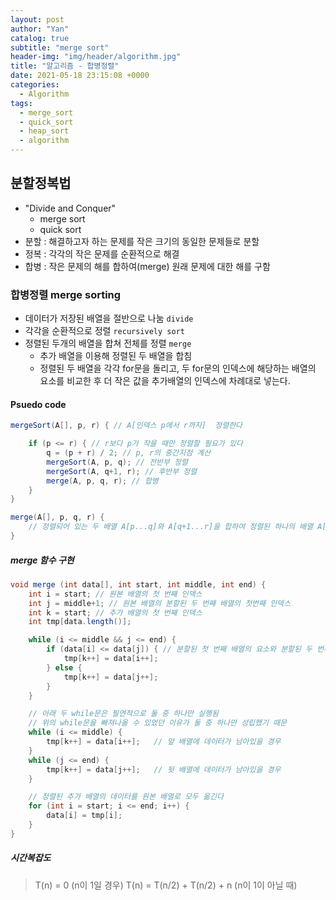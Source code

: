 ```yaml
---
layout: post
author: "Yan"
catalog: true
subtitle: "merge sort"
header-img: "img/header/algorithm.jpg"
title: "알고리즘 - 합병정렬"
date: 2021-05-18 23:15:08 +0000
categories:
  - Algorithm
tags:
  - merge_sort
  - quick_sort
  - heap_sort
  - algorithm
---
```


## 분할정복법

- "Divide and Conquer"
  - merge sort
  - quick sort
- 분할 : 해결하고자 하는 문제를 작은 크기의 동일한 문제들로 분할
- 정복 : 각각의 작은 문제를 순환적으로 해결
- 합병 : 작은 문제의 해를 합하여(merge) 원래 문제에 대한 해를 구함

### 합병정렬 merge sorting

- 데이터가 저장된 배열을 절반으로 나눔 `divide`
- 각각을 순환적으로 정렬 `recursively sort`
- 정렬된 두개의 배열을 합쳐 전체를 정렬 `merge`
  - 추가 배열을 이용해 정렬된 두 배열을 합침
  - 정렬된 두 배열을 각각 for문을 돌리고, 두 for문의 인덱스에 해당하는 배열의 요소를 비교한 후 더 작은 값을 추가배열의 인덱스에 차례대로 넣는다.

#### Psuedo code

```java
mergeSort(A[], p, r) { // A[인덱스 p에서 r까지]  정렬한다

    if (p <= r) { // r보다 p가 작을 때만 정렬할 필요가 있다
        q = (p + r) / 2; // p, r의 중간지점 계산
        mergeSort(A, p, q); // 전반부 정렬
        mergeSort(A, q+1, r); // 후반부 정렬
        merge(A, p, q, r); // 합병
    }
}

merge(A[], p, q, r) {
    // 정렬되어 있는 두 배열 A[p...q]와 A[q+1...r]을 합하여 정렬된 하나의 배열 A[p...r]을 만든다
}
```

##### merge 함수 구현

```java
void merge (int data[], int start, int middle, int end) {
    int i = start; // 원본 배열의 첫 번째 인덱스
    int j = middle+1; // 원본 배열의 분할된 두 번째 배열의 첫번째 인덱스
    int k = start; // 추가 배열의 첫 번째 인덱스
    int tmp[data.length()];

    while (i <= middle && j <= end) {
        if (data[i] <= data[j]) { // 분할된 첫 번째 배열의 요소와 분할된 두 번째 배열의 요소를 비교
            tmp[k++] = data[i++];
        } else {
            tmp[k++] = data[j++];
        }
    }

    // 아래 두 while문은 필연적으로 둘 중 하나만 실행됨
    // 위의 while문을 빠져나올 수 있었던 이유가 둘 중 하나만 성립했기 때문
    while (i <= middle) {
        tmp[k++] = data[i++];   // 앞 배열에 데이터가 남아있을 경우
    }
    while (j <= end) {
        tmp[k++] = data[j++];   // 뒷 배열에 데이터가 남아있을 경우
    }

    // 정렬된 추가 배열의 데이터를 원본 배열로 모두 옮긴다
    for (int i = start; i <= end; i++) {
        data[i] = tmp[i];
    }
}
```

##### 시간복잡도

> T(n) = 0 (n이 1일 경우)
> T(n) = T(n/2) + T(n/2) + n (n이 1이 아닐 때)
